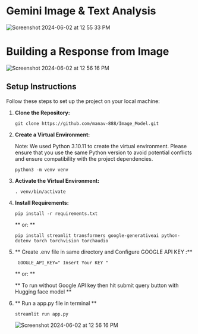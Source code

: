 # Gemini Image & Text Analysis

![Screenshot 2024-06-02 at 12 55 33 PM](https://github.com/manav-888/Image_Model/assets/28830098/1230fb78-10b7-43dd-9500-8b49818c40e4)

# Building a Response from Image
![Screenshot 2024-06-02 at 12 56 16 PM](https://github.com/manav-888/Image_Model/assets/28830098/7dcccc9f-2213-495b-b4c2-d26a6b0548c4)


## Setup Instructions

Follow these steps to set up the project on your local machine:

1. **Clone the Repository:**
   ```
   git clone https://github.com/manav-888/Image_Model.git
   ```

2. **Create a Virtual Environment:**

   Note: We used Python 3.10.11 to create the virtual environment. Please ensure that you use the same Python version to avoid potential conflicts and ensure compatibility with the project dependencies.
   ```
   python3 -m venv venv
   ```

4. **Activate the Virtual Environment:**
   ```
   . venv/bin/activate
   ```

5. **Install Requirements:**
   ```
   pip install -r requirements.txt
   ```
    **  or: ** 

   ```
   pip install streamlit transformers google-generativeai python-dotenv torch torchvision torchaudio

   ```

6. ** Create .env  file   in same directory  and Configure GOOGLE API KEY  :**
   ```
    GOOGLE_API_KEY=" Insert Your KEY "
   
   ```

   **  or: ** 

   ** To run without Google API key  then hit submit query button with Hugging face model **



8. **  Run a app.py file in terminal **
   ```
   streamlit run app.py
   
   ```
   ![Screenshot 2024-06-02 at 12 56 16 PM](https://github.com/manav-888/Image_Model/assets/28830098/202f799b-d346-4020-807c-83d258bbca67)

  
